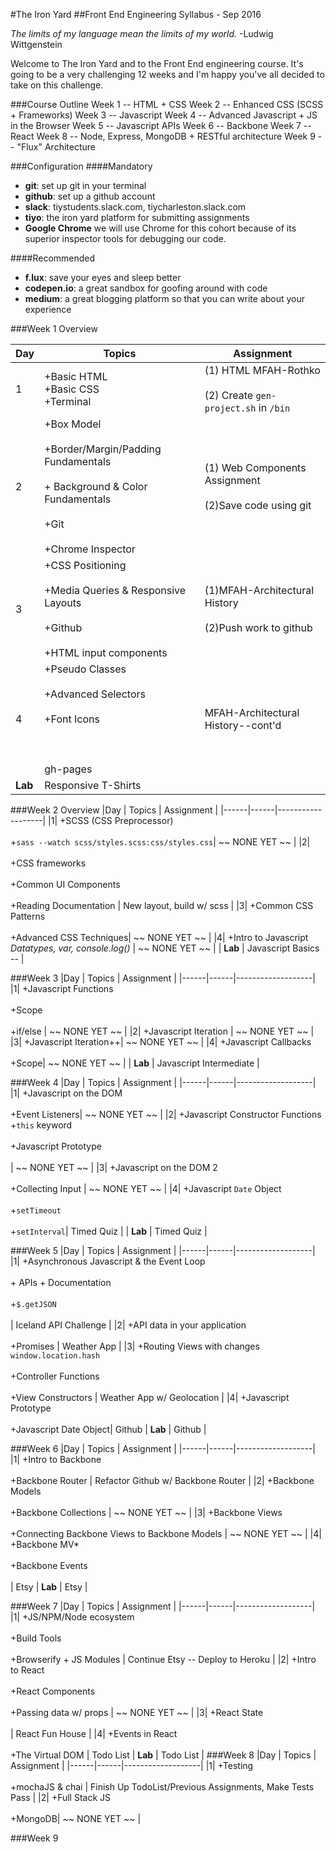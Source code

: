 #The Iron Yard 
##Front End Engineering Syllabus - Sep 2016

*The limits of my language mean the limits of my world.*
-Ludwig Wittgenstein

Welcome to The Iron Yard and to the Front End engineering course. It's going to be a very challenging 12 weeks and I'm happy you've all decided to take on this challenge. 

###Course Outline
Week 1 -- HTML + CSS
Week 2 -- Enhanced CSS (SCSS + Frameworks)
Week 3 -- Javascript
Week 4 -- Advanced Javascript + JS in the Browser
Week 5 -- Javascript APIs
Week 6 -- Backbone
Week 7 -- React 
Week 8 -- Node, Express, MongoDB + RESTful architecture
Week 9 -- "Flux" Architecture

###Configuration
####Mandatory
- **git**: set up git in your terminal
- **github**: set up a github account
- **slack**: tiystudents.slack.com, tiycharleston.slack.com
- **tiyo**: the iron yard platform for submitting assignments
- **Google Chrome** we will use Chrome for this cohort because of its superior inspector tools for debugging our code.

####Recommended
- **f.lux**: save your eyes and sleep better
- **codepen.io**: a great sandbox for goofing around with code
- **medium**: a great blogging platform so that you can write about your experience


###Week 1 Overview

|Day  | Topics | Assignment | 
|------|------|-------------------|
|  1  | +Basic HTML<br/> +Basic CSS<br/> +Terminal | (1) HTML MFAH-Rothko<br/><br/> (2) Create `gen-project.sh` in `/bin` | 
|  2  | +Box Model<br/><br/> +Border/Margin/Padding Fundamentals<br/><br/> + Background & Color Fundamentals <br/><br/> +Git  <br/><br/> +Chrome Inspector   | (1) Web Components Assignment <br><br/> (2)Save code using git | 
|  3  | +CSS Positioning <br/><br/> +Media Queries & Responsive Layouts <br/><br/> +Github <br/><br/> +HTML input components | (1)MFAH-Architectural History  <br/><br/>(2)Push work to github | 
|  4  |  +Pseudo Classes <br/><br/> +Advanced Selectors <br/><br/>+Font Icons <br/><br/> <br/><br/> gh-pages | MFAH-Architectural History--cont'd  |
|  **Lab**  | Responsive T-Shirts |



###Week 2 Overview
|Day  | Topics | Assignment | 
|------|------|-------------------|
|1| +SCSS (CSS Preprocessor) <br/><br/> +`sass --watch scss/styles.scss:css/styles.css`| ~~ NONE YET ~~  | 
|2| <br/><br/>+CSS frameworks <br/><br/> +Common UI Components  <br/><br/>+Reading Documentation  | New layout, build w/ scss |
|3| +Common CSS Patterns <br/><br/> +Advanced CSS Techniques| ~~ NONE YET ~~ | 
|4| +Intro to Javascript<br/>*Datatypes, var, console.log()* | ~~ NONE YET ~~ | 
|  **Lab**  | Javascript Basics -- |

###Week 3
|Day  | Topics | Assignment | 
|------|------|-------------------|
|1| +Javascript Functions <br/><br/>+Scope <br/><br/>+if/else | ~~ NONE YET ~~  | 
|2| +Javascript Iteration | ~~ NONE YET ~~  |
|3| +Javascript Iteration++| ~~ NONE YET ~~ | 
|4| +Javascript Callbacks  <br/><br/>+Scope| ~~ NONE YET ~~ | 
|  **Lab**  | Javascript Intermediate  |

###Week 4
|Day  | Topics | Assignment | 
|------|------|-------------------|
|1| +Javascript on the DOM <br/><br/> +Event Listeners| ~~ NONE YET ~~ |
|2| +Javascript Constructor Functions +`this` keyword<br/><br/> +Javascript Prototype<br/><br/> | ~~ NONE YET ~~  | 
|3| +Javascript on the DOM 2 <br/><br/>+Collecting Input | ~~ NONE YET ~~ |
|4|  +Javascript `Date` Object <br/><br/>+`setTimeout` <br/><br/> +`setInterval`| Timed Quiz |
|  **Lab**  | Timed Quiz |

###Week 5
|Day  | Topics | Assignment | 
|------|------|-------------------|
|1| +Asynchronous Javascript & the Event Loop <br/><br/> + APIs + Documentation <br/><br/> +`$.getJSON` <br/><br/>| Iceland API Challenge |
|2| +API data in your application  <br/><br/> +Promises | Weather App | 
|3| +Routing Views with changes `window.location.hash`   <br/><br/> +Controller Functions <br/><br/>+View Constructors | Weather App w/ Geolocation |
|4| +Javascript Prototype<br/><br/> +Javascript Date Object| Github
|  **Lab**  | Github |

###Week 6
|Day  | Topics | Assignment | 
|------|------|-------------------|
|1| +Intro to Backbone <br/><br/> +Backbone Router | Refactor Github w/ Backbone Router |
|2| +Backbone Models <br/><br/> +Backbone Collections | ~~ NONE YET ~~ | 
|3| +Backbone Views  <br/><br/> +Connecting Backbone Views to Backbone Models |  ~~ NONE YET ~~  |
|4| +Backbone MV*<br/><br/> +Backbone Events<br/><br/>| Etsy
|  **Lab**  | Etsy |

###Week 7
|Day  | Topics | Assignment | 
|------|------|-------------------|
|1| +JS/NPM/Node ecosystem <br/><br/> +Build Tools <br/><br/> +Browserify + JS Modules | Continue Etsy -- Deploy to Heroku |
|2| +Intro to React <br/><br/> +React Components <br/><br/> +Passing data w/ props | ~~ NONE YET ~~ | 
|3| +React State  <br/><br/> |  React Fun House   |
|4| +Events in React <br/><br/> +The Virtual DOM | Todo List
|  **Lab**  | Todo List |
###Week 8
|Day  | Topics | Assignment | 
|------|------|-------------------|
|1| +Testing <br/><br/> +mochaJS & chai | Finish Up TodoList/Previous Assignments, Make Tests Pass |
|2| +Full Stack JS <br/><br/> +MongoDB| ~~ NONE YET ~~ | 

###Week 9

